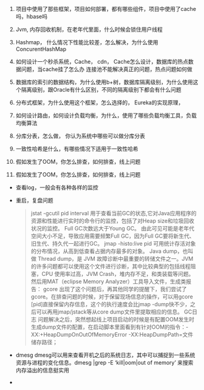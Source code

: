 1. 项目中使用了那些框架，项目如何部署，都有哪些组件，项目中使用了cache吗，hbase吗
2. Jvm, 内存回收机制，在老年代里面，什么时候会锁住用户线程
3. Hashmap， 什么情况下性能比较差，怎么解决，为什么使用ConcurentHashMap
4. 如何设计一个秒杀系统，Cache， cdn， Cache怎么设计，数据库的热点数据问题，当cache挂了怎么办
    连接池不能解决真正的问题，热点问题如何做
5. 数据库的索引的数据结构，为什么使用b+树，数据库隔离级别，为什么使用这个隔离级别，跟Oracle有什么区别，不同的隔离级别下都会有什么问题
6. 分布式框架，为什么使用这个框架，怎么选择的， Eureka的实现原理，
7. 如何设计路由，如何设计负载均衡，为什么，使用了哪些负载均衡工具，负载均衡算法
8. 分库分表，怎么做， 你认为系统中哪些可以做分库分表
9. 一致性哈希是什么，有哪些情况下适用于一致性哈希
10. 假如发生了OOM，你怎么排查，如何排查，线上问题






10. 假如发生了OOM，你怎么排查，如何排查，线上问题
- 查看log，一般会有各种各样的监控

- 重启，复盘问题
  > jstat -gcutil pid interval 用于查看当前GC的状态,它对Java应用程序的资源和性能进行实时的命令行的监控，包括了对Heap size和垃圾回收状况的监控。
  > Full GC次数远大于Young GC。 由此可见可能是老年代空间大小不足，导致应用需要频繁Full GC，因为Full GC要将新生代、旧生代、持久代一起进行GC。
  >  jmap -histo:live pid 可用统计存活对象的分布情况，从高到低查看占据内存最多的对象。
  > Java dump，也叫做 Thread dump，是 JVM 故障诊断中最重要的转储文件之一。JVM 的许多问题都可以使用这个文件进行诊断，其中比较典型的包括线程阻塞，CPU 使用率过高，JVM Crash，堆内存不足，和类装载等问题。 然后用MAT（eclipse Memory Analyzer）工具导入文件，生成类报告：
  > gcore 出现了这个问题后，再其他同学的提醒下，我们尝试了gcore。在排查问题的时候，对于保留现场信息的操作，可以用gcore [pid]直接保留内存信息，这个的执行速度会比jmap -dump快不少，之后可以再用jmap/jstack等从core dump文件里提取相应的信息。
  > GC日志
  > 问题解决之后，突然想起线上项目启动的时候是有配置OOM发生时生成dump文件的配置，在启动脚本里面看到有针对OOM的指令：-XX:+HeapDumpOnOutOfMemoryError -XX:HeapDumpPath=文件储存路径；

- dmesg dmesg可以用来查看开机之后的系统日志，其中可以捕捉到一些系统资源与进程的变化信息。dmesg |grep -E ‘kill|oom|out of memory’ 来搜索内存溢出的信息挺实用
-
